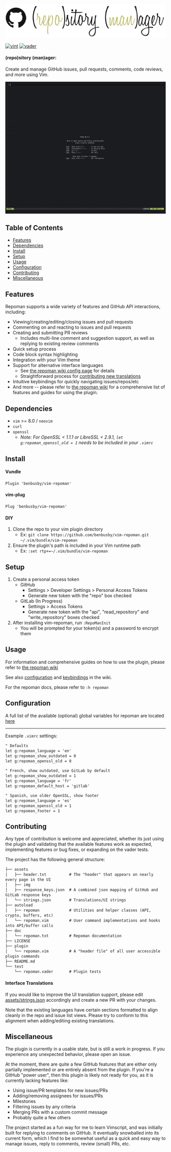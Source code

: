 ![Repoman Banner](assets/img/repoman-banner.png)

[![vint](https://github.com/benbusby/vim-repoman/workflows/vint/badge.svg)](https://github.com/benbusby/vim-repoman/actions?query=workflow%3Avint)
[![vader](https://github.com/benbusby/vim-repoman/workflows/vader/badge.svg)](https://github.com/benbusby/vim-repoman/actions?query=workflow%3Avader)

#### (repo)sitory (man)ager:

Create and manage GitHub issues, pull requests, comments, code reviews, and more using Vim.

![Demo Gif](assets/img/home-demo.gif)

## Table of Contents
- [Features](#features)
- [Dependencies](#dependencies)
- [Install](#install)
- [Setup](#setup)
- [Usage](#usage)
- [Configuration](#configuration)
- [Contributing](#contributing)
- [Miscellaneous](#miscellaneous)

## Features
Repoman supports a wide variety of features and GitHub API interactions, including:

- Viewing/creating/editing/closing issues and pull requests
- Commenting on and reacting to issues and pull requests
- Creating and submitting PR reviews
    - Includes multi-line comment and suggestion support, as well as replying to existing review comments
- Quick setup process
- Code block syntax highlighting
- Integration with your Vim theme
- Support for alternative interface languages
    - See [the repoman wiki config page](https://github.com/benbusby/vim-repoman/wiki/Configuration#appearanceui) for details
    - Straightforward process for [contributing new translations](#interface-translations)
- Intuitive keybindings for quickly navigating issues/repos/etc
- And more -- please refer to [the repoman wiki](https://github.com/benbusby/vim-repoman/wiki) for a comprehensive list of features and guides for using the plugin.

## Dependencies
- `vim` >= 8.0 / `neovim`
- `curl`
- `openssl`
  - *Note: For OpenSSL < 1.1.1 or LibreSSL < 2.9.1, `let g:repoman_openssl_old = 1` needs to be included in your `.vimrc`*

## Install
#### Vundle
`Plugin 'benbusby/vim-repoman'`
#### vim-plug
`Plug 'benbusby/vim-repoman'`
#### DIY
  1. Clone the repo to your vim plugin directory
      - Ex: `git clone https://github.com/benbusby/vim-repoman.git ~/.vim/bundle/vim-repoman`
  2. Ensure the plugin's path is included in your Vim runtime path
      - Ex: `:set rtp+=~/.vim/bundle/vim-repoman`

## Setup
1. Create a personal access token
    - GitHub
      - Settings > Developer Settings > Personal Access Tokens
      - Generate new token with the "repo" box checked
    - GitLab (In Progress)
      - Settings > Access Tokens
      - Generate new token with the "api", "read_repository" and "write_repository" boxes checked
2. After installing vim-repoman, run `:RepoManInit`
    - You will be prompted for your token(s) and a password to encrypt them

## Usage

For information and comprehensive guides on how to use the plugin, please refer to [the repoman wiki](https://github.com/benbusby/vim-repoman/wiki)

See also [configuration](https://github.com/benbusby/vim-repoman/wiki/Configuration) and [keybindings](https://github.com/benbusby/vim-repoman/wiki/Keybindings) in the wiki.

For the repoman docs, please refer to `:h repoman`

## Configuration

A full list of the available (optional) global variables for repoman are located [here](https://github.com/benbusby/vim-repoman/wiki/Configuration)

<hr>
  
Example `.vimrc` settings:
```vim
" Defaults
let g:repoman_language = 'en'
let g:repoman_show_outdated = 0
let g:repoman_openssl_old = 0
```

```vim
" French, show outdated, use GitLab by default
let g:repoman_show_outdated = 1
let g:repoman_language = 'fr'
let g:repoman_default_host = 'gitlab'
```

```vim
" Spanish, use older OpenSSL, show footer
let g:repoman_language = 'es'
let g:repoman_openssl_old = 1
let g:repoman_footer = 1
```

## Contributing

Any type of contribution is welcome and appreciated, whether its just using the plugin and validating that the available features work as expected, implementing features or bug fixes, or expanding on the vader tests.

The project has the following general structure:

```
├── assets
│   ├── header.txt          # The "header" that appears on nearly every page in the UI 
│   ├── img
│   ├── response_keys.json  # A combined json mapping of GitHub and GitLab response keys
│   └── strings.json        # Translations/UI strings
├── autoload
│   ├── repoman             # Utilities and helper classes (API, crypto, buffers, etc)
│   └── repoman.vim         # User command implementations and hooks into API/buffer calls
├── doc
│   └── repoman.txt         # Repoman documentation
├── LICENSE
├── plugin
│   └── repoman.vim         # A "header file" of all user accessible plugin commands
├── README.md
└── test
    └── repoman.vader       # Plugin tests
```

#### Interface Translations
If you would like to improve the UI translation support, please edit [assets/strings.json](assets/strings.json) accordingly and create a new PR with your changes.

Note that the existing languages have certain sections formatted to align cleanly in the repo and issue list views. Please try to conform to this alignment when adding/editing existing translations.

## Miscellaneous

The plugin is currently in a usable state, but is still a work in progress. If you experience any unexpected behavior, please open an issue.

At the moment, there are quite a few GitHub features that are either only partially implemented or are entirely absent from the plugin. If you're a GitHub "power user", then this plugin is likely not ready for you, as it is currently lacking features like:

- Using issue/PR templates for new issues/PRs
- Adding/removing assignees for issues/PRs
- Milestones
- Filtering issues by any criteria
- Merging PRs with a custom commit message
- Probably quite a few others

The project started as a fun way for me to learn Vimscript, and was initially built for replying to comments on GitHub. It eventually snowballed into its current form, which I find to be somewhat useful as a quick and easy way to manage issues, reply to comments, review (small) PRs, etc.
